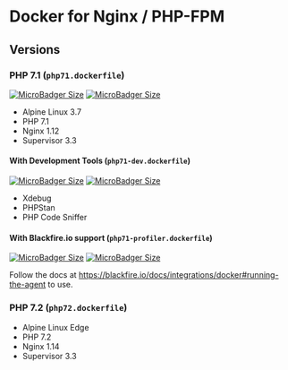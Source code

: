 # Docker for Nginx / PHP-FPM

## Versions

### PHP 7.1 (`php71.dockerfile`)

[![MicroBadger Size](https://img.shields.io/microbadger/image-size/learninghouse/nginx-phpfpm/7.1.svg?style=for-the-badge)](https://hub.docker.com/r/learninghouse/nginx-phpfpm/) [![MicroBadger Size](https://img.shields.io/microbadger/layers/learninghouse/nginx-phpfpm/7.1.svg?style=for-the-badge)](https://hub.docker.com/r/learninghouse/nginx-phpfpm/)

- Alpine Linux 3.7
- PHP 7.1
- Nginx 1.12
- Supervisor 3.3

#### With Development Tools (`php71-dev.dockerfile`)

[![MicroBadger Size](https://img.shields.io/microbadger/image-size/learninghouse/nginx-phpfpm/7.1-dev.svg?style=for-the-badge)](https://hub.docker.com/r/learninghouse/nginx-phpfpm/) [![MicroBadger Size](https://img.shields.io/microbadger/layers/learninghouse/nginx-phpfpm/7.1-dev.svg?style=for-the-badge)](https://hub.docker.com/r/learninghouse/nginx-phpfpm/)

- Xdebug
- PHPStan
- PHP Code Sniffer

#### With Blackfire.io support (`php71-profiler.dockerfile`)

[![MicroBadger Size](https://img.shields.io/microbadger/image-size/learninghouse/nginx-phpfpm/7.1-profiler.svg?style=for-the-badge)](https://hub.docker.com/r/learninghouse/nginx-phpfpm/) [![MicroBadger Size](https://img.shields.io/microbadger/layers/learninghouse/nginx-phpfpm/7.1-profiler.svg?style=for-the-badge)](https://hub.docker.com/r/learninghouse/nginx-phpfpm/)

Follow the docs at https://blackfire.io/docs/integrations/docker#running-the-agent to use.

### PHP 7.2 (`php72.dockerfile`)

- Alpine Linux Edge
- PHP 7.2
- Nginx 1.14
- Supervisor 3.3
